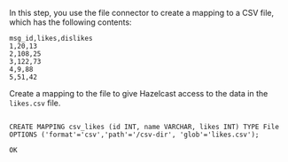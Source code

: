 In this step, you use the file connector to create a mapping to a CSV file, which has the following contents:

```
msg_id,likes,dislikes
1,20,13
2,108,25
3,122,73
4,9,88
5,51,42
```

Create a mapping to the file to give Hazelcast access to the data in the `likes.csv` file.

<code class="execute T2" title="Run command">
CREATE MAPPING csv_likes (id INT, name VARCHAR, likes INT) TYPE File OPTIONS ('format'='csv','path'='/csv-dir', 'glob'='likes.csv');
</code>

```
OK
```